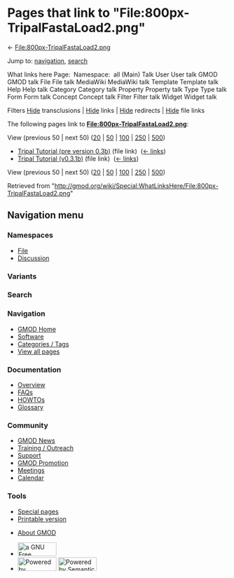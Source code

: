 <div id="mw-page-base" class="noprint">

</div>

<div id="mw-head-base" class="noprint">

</div>

<div id="content" class="mw-body" role="main">

<span id="top"></span>

<div id="mw-js-message" style="display:none;">

</div>



# <span dir="auto">Pages that link to "File:800px-TripalFastaLoad2.png"</span>

<div id="bodyContent">

<div id="contentSub">

←
[File:800px-TripalFastaLoad2.png](/wiki/File:800px-TripalFastaLoad2.png "File:800px-TripalFastaLoad2.png")

</div>

<div id="jump-to-nav" class="mw-jump">

Jump to: [navigation](#mw-navigation), [search](#p-search)

</div>

<div id="mw-content-text">

What links here Page:  Namespace:  all (Main) Talk User User talk GMOD
GMOD talk File File talk MediaWiki MediaWiki talk Template Template talk
Help Help talk Category Category talk Property Property talk Type Type
talk Form Form talk Concept Concept talk Filter Filter talk Widget
Widget talk

Filters
[Hide](/mediawiki/index.php?title=Special:WhatLinksHere/File:800px-TripalFastaLoad2.png&hidetrans=1 "Special:WhatLinksHere/File:800px-TripalFastaLoad2.png")
transclusions \|
[Hide](/mediawiki/index.php?title=Special:WhatLinksHere/File:800px-TripalFastaLoad2.png&hidelinks=1 "Special:WhatLinksHere/File:800px-TripalFastaLoad2.png")
links \|
[Hide](/mediawiki/index.php?title=Special:WhatLinksHere/File:800px-TripalFastaLoad2.png&hideredirs=1 "Special:WhatLinksHere/File:800px-TripalFastaLoad2.png")
redirects \|
[Hide](/mediawiki/index.php?title=Special:WhatLinksHere/File:800px-TripalFastaLoad2.png&hideimages=1 "Special:WhatLinksHere/File:800px-TripalFastaLoad2.png")
file links

The following pages link to
**[File:800px-TripalFastaLoad2.png](/wiki/File:800px-TripalFastaLoad2.png "File:800px-TripalFastaLoad2.png")**:

View (previous 50 \| next 50)
([20](/mediawiki/index.php?title=Special:WhatLinksHere/File:800px-TripalFastaLoad2.png&limit=20 "Special:WhatLinksHere/File:800px-TripalFastaLoad2.png")
\|
[50](/mediawiki/index.php?title=Special:WhatLinksHere/File:800px-TripalFastaLoad2.png&limit=50 "Special:WhatLinksHere/File:800px-TripalFastaLoad2.png")
\|
[100](/mediawiki/index.php?title=Special:WhatLinksHere/File:800px-TripalFastaLoad2.png&limit=100 "Special:WhatLinksHere/File:800px-TripalFastaLoad2.png")
\|
[250](/mediawiki/index.php?title=Special:WhatLinksHere/File:800px-TripalFastaLoad2.png&limit=250 "Special:WhatLinksHere/File:800px-TripalFastaLoad2.png")
\|
[500](/mediawiki/index.php?title=Special:WhatLinksHere/File:800px-TripalFastaLoad2.png&limit=500 "Special:WhatLinksHere/File:800px-TripalFastaLoad2.png"))

- [Tripal Tutorial (pre version
  0.3b)](/wiki/Tripal_Tutorial_(pre_version_0.3b) "Tripal Tutorial (pre version 0.3b)")
  (file link) ‎ <span class="mw-whatlinkshere-tools">([←
  links](/mediawiki/index.php?title=Special:WhatLinksHere&target=Tripal+Tutorial+%28pre+version+0.3b%29 "Special:WhatLinksHere"))</span>
- [Tripal Tutorial
  (v0.3.1b)](/wiki/Tripal_Tutorial_(v0.3.1b) "Tripal Tutorial (v0.3.1b)")
  (file link) ‎ <span class="mw-whatlinkshere-tools">([←
  links](/mediawiki/index.php?title=Special:WhatLinksHere&target=Tripal+Tutorial+%28v0.3.1b%29 "Special:WhatLinksHere"))</span>

View (previous 50 \| next 50)
([20](/mediawiki/index.php?title=Special:WhatLinksHere/File:800px-TripalFastaLoad2.png&limit=20 "Special:WhatLinksHere/File:800px-TripalFastaLoad2.png")
\|
[50](/mediawiki/index.php?title=Special:WhatLinksHere/File:800px-TripalFastaLoad2.png&limit=50 "Special:WhatLinksHere/File:800px-TripalFastaLoad2.png")
\|
[100](/mediawiki/index.php?title=Special:WhatLinksHere/File:800px-TripalFastaLoad2.png&limit=100 "Special:WhatLinksHere/File:800px-TripalFastaLoad2.png")
\|
[250](/mediawiki/index.php?title=Special:WhatLinksHere/File:800px-TripalFastaLoad2.png&limit=250 "Special:WhatLinksHere/File:800px-TripalFastaLoad2.png")
\|
[500](/mediawiki/index.php?title=Special:WhatLinksHere/File:800px-TripalFastaLoad2.png&limit=500 "Special:WhatLinksHere/File:800px-TripalFastaLoad2.png"))

</div>

<div class="printfooter">

Retrieved from
"<http://gmod.org/wiki/Special:WhatLinksHere/File:800px-TripalFastaLoad2.png>"

</div>

<div id="catlinks" class="catlinks catlinks-allhidden">

</div>

<div class="visualClear">

</div>

</div>

</div>

<div id="mw-navigation">

## Navigation menu

<div id="mw-head">



<div id="left-navigation">

<div id="p-namespaces" class="vectorTabs" role="navigation"
aria-labelledby="p-namespaces-label">

### Namespaces

- <span id="ca-nstab-image"><a href="/wiki/File:800px-TripalFastaLoad2.png" accesskey="c"
  title="View the file page [c]">File</a></span>
- <span id="ca-talk"><a
  href="/mediawiki/index.php?title=File_talk:800px-TripalFastaLoad2.png&amp;action=edit&amp;redlink=1"
  accesskey="t"
  title="Discussion about the content page [t]">Discussion</a></span>

</div>

<div id="p-variants" class="vectorMenu emptyPortlet" role="navigation"
aria-labelledby="p-variants-label">

### 

### Variants[](#)

<div class="menu">

</div>

</div>

</div>

<div id="right-navigation">





</div>

<div id="p-search" role="search">

### Search

<div id="simpleSearch">

</div>

</div>

</div>

</div>

<div id="mw-panel">

<div id="p-logo" role="banner">

<a href="/wiki/Main_Page"
style="background-image: url(http://gmod.org/images/GMOD-cogs.png);"
title="Visit the main page"></a>

</div>

<div id="p-Navigation" class="portal" role="navigation"
aria-labelledby="p-Navigation-label">

### Navigation

<div class="body">

- <span id="n-GMOD-Home">[GMOD Home](/wiki/Main_Page)</span>
- <span id="n-Software">[Software](/wiki/GMOD_Components)</span>
- <span id="n-Categories-.2F-Tags">[Categories /
  Tags](/wiki/Categories)</span>
- <span id="n-View-all-pages">[View all
  pages](/wiki/Special:AllPages)</span>

</div>

</div>

<div id="p-Documentation" class="portal" role="navigation"
aria-labelledby="p-Documentation-label">

### Documentation

<div class="body">

- <span id="n-Overview">[Overview](/wiki/Overview)</span>
- <span id="n-FAQs">[FAQs](/wiki/Category:FAQ)</span>
- <span id="n-HOWTOs">[HOWTOs](/wiki/Category:HOWTO)</span>
- <span id="n-Glossary">[Glossary](/wiki/Glossary)</span>

</div>

</div>

<div id="p-Community" class="portal" role="navigation"
aria-labelledby="p-Community-label">

### Community

<div class="body">

- <span id="n-GMOD-News">[GMOD News](/wiki/GMOD_News)</span>
- <span id="n-Training-.2F-Outreach">[Training /
  Outreach](/wiki/Training_and_Outreach)</span>
- <span id="n-Support">[Support](/wiki/Support)</span>
- <span id="n-GMOD-Promotion">[GMOD
  Promotion](/wiki/GMOD_Promotion)</span>
- <span id="n-Meetings">[Meetings](/wiki/Meetings)</span>
- <span id="n-Calendar">[Calendar](/wiki/Calendar)</span>

</div>

</div>

<div id="p-tb" class="portal" role="navigation"
aria-labelledby="p-tb-label">

### Tools

<div class="body">

- <span id="t-specialpages"><a href="/wiki/Special:SpecialPages" accesskey="q"
  title="A list of all special pages [q]">Special pages</a></span>
- <span id="t-print"><a
  href="/mediawiki/index.php?title=Special:WhatLinksHere/File:800px-TripalFastaLoad2.png&amp;printable=yes"
  rel="alternate" accesskey="p"
  title="Printable version of this page [p]">Printable version</a></span>

</div>

</div>

</div>

</div>

<div id="footer" role="contentinfo">

- <span id="footer-places-about">[About
  GMOD](/wiki/GMOD:About "GMOD:About")</span>

<!-- -->

- <span id="footer-copyrightico">[<img src="http://www.gnu.org/graphics/gfdl-logo-small.png" width="88"
  height="31" alt="a GNU Free Documentation License" />](http://www.gnu.org/licenses/fdl-1.3.html)</span>
- <span id="footer-poweredbyico">[<img src="/mediawiki/skins/common/images/poweredby_mediawiki_88x31.png"
  width="88" height="31" alt="Powered by MediaWiki" />](//www.mediawiki.org/)
  [<img
  src="/mediawiki/extensions/SemanticMediaWiki/includes/../resources/images/smw_button.png"
  width="88" height="31" alt="Powered by Semantic MediaWiki" />](https://www.semantic-mediawiki.org/wiki/Semantic_MediaWiki)</span>

<div style="clear:both">

</div>

</div>
